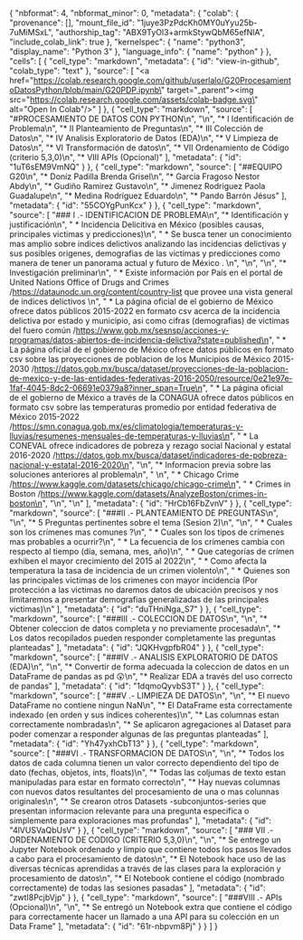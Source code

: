 {
  "nbformat": 4,
  "nbformat_minor": 0,
  "metadata": {
    "colab": {
      "provenance": [],
      "mount_file_id": "1juye3PzPdcKh0MY0uYyu25b-7uMiMSxL",
      "authorship_tag": "ABX9TyOl3+armkStywQbM65efNlA",
      "include_colab_link": true
    },
    "kernelspec": {
      "name": "python3",
      "display_name": "Python 3"
    },
    "language_info": {
      "name": "python"
    }
  },
  "cells": [
    {
      "cell_type": "markdown",
      "metadata": {
        "id": "view-in-github",
        "colab_type": "text"
      },
      "source": [
        "<a href=\"https://colab.research.google.com/github/userlalo/G20ProcesamientoDatosPython/blob/main/G20PDP.ipynb\" target=\"_parent\"><img src=\"https://colab.research.google.com/assets/colab-badge.svg\" alt=\"Open In Colab\"/></a>"
      ]
    },
    {
      "cell_type": "markdown",
      "source": [
        "#PROCESAMIENTO DE DATOS CON PYTHON\n",
        "\n",
        "*   I Identificación de Problema\n",
        "*   II Planteamiento de Preguntas\n",
        "*   III Colección de Datos\n",
        "*   IV Analisis Exploratorio de Datos (EDA)\n",
        "*   V Limpieza de Datos\n",
        "*   VI Transformación de datos\n",
        "*   VII Ordenamiento de Código (criterio 5,3,0)\n",
        "*   VIII APIs (Opcional)"
      ],
      "metadata": {
        "id": "1uT6sEM9VmNQ"
      }
    },
    {
      "cell_type": "markdown",
      "source": [
        "##EQUIPO G20\n",
        "*   Doníz Padilla Brenda Grisel\n",
        "*   García Fragoso Nestor Abdy\n",
        "*   Gudiño Ramirez Gustavo\n",
        "*   Jimenez Rodriguez Paola Guadalupe\n",
        "*   Medina Rodríguez Eduardo\n",
        "*   Pando Barrón Jésus"
      ],
      "metadata": {
        "id": "55COYgPunKcx"
      }
    },
    {
      "cell_type": "markdown",
      "source": [
        "### I .- IDENTIFICACION DE PROBLEMA\n",
        "*   Identificación y justificación\n",
        "  *   Incidencia Delicitiva en México (posibles causas, principales victimas y predicciones)\n",
        "  *   Se busca tener un conocimiento mas amplio sobre indices delictivos analizando las incidencias delictivas y sus posibles origenes, demografias de las victimas y predicciones como manera de tener un panorama actual y futuro de México . \n",
        "\n",
        "\n",
        "*   Investigación preliminar\n",
        "  *   Existe información por País en el portal de United Nations Office of Drugs and Crimes /https://dataunodc.un.org/content/country-list que provee una vista general de indices delictivos \n",
        "  *   La página oficial de el gobierno de México ofrece datos públicos 2015-2022 en formato csv acerca de la incidencia delictiva por estado y municipio, asi como cifras (demografias) de victimas del fuero común /https://www.gob.mx/sesnsp/acciones-y-programas/datos-abiertos-de-incidencia-delictiva?state=published\n",
        "  *   La página oficial de el gobierno de México ofrece datos públicos en formato csv sobre las proyecciones de poblacion de los Municipios de México 2015-2030 /https://datos.gob.mx/busca/dataset/proyecciones-de-la-poblacion-de-mexico-y-de-las-entidades-federativas-2016-2050/resource/0e21e97e-1faf-4045-8dc2-06691e0379a8?inner_span=True\n",
        "    *   La página oficial de el gobierno de México  a través de la CONAGUA ofrece datos públicos en formato csv sobre las temperaturas promedio por entidad federativa de México 2015-2022 /https://smn.conagua.gob.mx/es/climatologia/temperaturas-y-lluvias/resumenes-mensuales-de-temperaturas-y-lluvias\n",
        "  *   La CONEVAL ofrece indicadores de pobreza y rezago social Nacional y estatal 2016-2020  /https://datos.gob.mx/busca/dataset/indicadores-de-pobreza-nacional-y-estatal-2016-2020\n",
        "\n",
        "*   Informacion previa  sobre las soluciones anteriores al problema\n",
        " \n",
        "  *   Chicago Crime /https://www.kaggle.com/datasets/chicago/chicago-crime\n",
        "  *   Crimes in Boston /https://www.kaggle.com/datasets/AnalyzeBoston/crimes-in-boston\n",
        "\n",
        "\n"
      ],
      "metadata": {
        "id": "HrCb16FbZvnV"
      }
    },
    {
      "cell_type": "markdown",
      "source": [
        "###II .- PLANTEAMIENTO DE PREGUNTAS\n",
        "\n",
        "*   5 Preguntas pertinentes sobre el tema (Sesion 2)\n",
        "\n",
        "  *   Cuales son los crímenes mas comunes ?\n",
        "  *   Cuales son los tipos de crímenes mas probables a ocurrir?\n",
        "  *   La fecuencia de los crímenes cambia con respecto al tiempo (día, semana, mes, año)\n",
        "  *   Que categorías de crímen exhiben el mayor crecimiento del 2015 al 2022\n",
        "  *   Como afecta la temperatura la tasa de incidencia de un crimen violento\n",
        "  *   Quienes son las principales victimas de los crimenes con mayor incidencia (Por protección a las victimas no daremos datos de ubicación precisos y nos limitaremos a presentar demografias generalizadas de las principales victimas)\n"
      ],
      "metadata": {
        "id": "duTHniNga_S7"
      }
    },
    {
      "cell_type": "markdown",
      "source": [
        "###III .- COLECCION DE DATOS\n",
        "\n",
        "*   Obtener coleccion de datos completa y no previamente procesada\n",
        "*   Los datos recopilados pueden responder completamente las preguntas planteadas"
      ],
      "metadata": {
        "id": "JQKHvgpfbR04"
      }
    },
    {
      "cell_type": "markdown",
      "source": [
        "###IV .- ANALISIS EXPLORATORIO DE DATOS (EDA)\n",
        "\n",
        "*   Convertir de forma adecuada la coleccion de datos en un DataFrame de pandas as pd 😲\n",
        "*   Realizar EDA a través del uso correcto de pandas"
      ],
      "metadata": {
        "id": "1dqmoQyvbS3T"
      }
    },
    {
      "cell_type": "markdown",
      "source": [
        "###V .- LIMPIEZA DE DATOS\n",
        "\n",
        "*   El nuevo DataFrame no contiene ningun NaN\n",
        "*   El DataFrame esta correctamente indexado (en orden y sus índices coherentes)\n",
        "*   Las columnas estan correctamente nombradas\n",
        "*   Se aplicaron agregaciones al Dataset para poder comenzar a responder algunas de las preguntas planteadas"
      ],
      "metadata": {
        "id": "Yh47yxhCbT13"
      }
    },
    {
      "cell_type": "markdown",
      "source": [
        "###VI .- TRANSFORMACION DE DATOS\n",
        "\n",
        "*   Todos los datos de cada columna tienen un valor correcto dependiento del tipo de dato (fechas, objetos, ints, floats)\n",
        "*   Todas las coljumas de texto estan manipuladas para estar en formato correcto\n",
        "*   Hay nuevas columnas con nuevos datos resultantes del procesamiento de una o mas colunnas originales\n",
        "*   Se crearon otros Datasets -subconjuntos-series que presentan informacion relevante para una pregunta especifica o simplemente para exploraciones mas profundas"
      ],
      "metadata": {
        "id": "4lVUSVaQbUsV"
      }
    },
    {
      "cell_type": "markdown",
      "source": [
        "### VII .- ORDENAMIENTO DE CODIGO (CRITERIO 5,3,0)\n",
        "\n",
        "*   Se entrego un Jupyter Notebook ordenado y limpio que contiene todos los pasos llevados a cabo para el procesamiento de datos\n",
        "*   El Notebook hace uso de las diversas técnicas aprendidas a través de las clases para la exploración y procesamiento de datos\n",
        "*   El Notebook contiene el código (nombrado correctamente) de todas las sesiones pasadas"
      ],
      "metadata": {
        "id": "zwtI8PcjbVjp"
      }
    },
    {
      "cell_type": "markdown",
      "source": [
        "###VIII .- APIs (Opcional)\n",
        "\n",
        "*   Se entregó un Notebook extra que contiene el código para correctamente hacer un llamado a una API para su colección en un Data Frame"
      ],
      "metadata": {
        "id": "61r-nbpvm8Pj"
      }
    }
  ]
}
